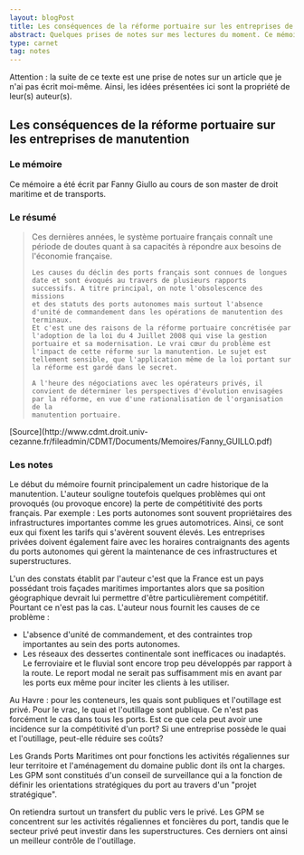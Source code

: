 ```yaml
---
layout: blogPost
title: Les conséquences de la réforme portuaire sur les entreprises de manutention
abstract: Quelques prises de notes sur mes lectures du moment. Ce mémoire de master aborde différents points sur la réforme portuaire de 2008.
type: carnet
tag: notes
---
```


Attention : la suite de ce texte est une prise de notes sur un article que je n'ai pas écrit moi-même. Ainsi, les idées présentées ici sont la propriété de leur(s) auteur(s).

## Les conséquences de la réforme portuaire sur les entreprises de manutention

### Le mémoire

Ce mémoire a été écrit par Fanny Giullo au cours de son master de droit maritime et de transports. 


### Le résumé

<blockquote cite="http://www.cdmt.droit.univ-cezanne.fr/fileadmin/CDMT/Documents/Memoires/Fanny_GUILLO.pdf">
	Ces dernières années,  le système portuaire français connaît une période de doutes quant à sa capacités à répondre aux besoins de l'économie française.
	
	Les causes du déclin des ports français sont connues de longues date et sont évoqués au travers de plusieurs rapports successifs. A titre principal, on note l'obsolescence des missions 
	et des statuts des ports autonomes mais surtout l'absence d'unité de commandement dans les opérations de manutention des terminaux.
	Et c'est une des raisons de la réforme portuaire concrétisée par l'adoption de la loi du 4 Juillet 2008 qui vise la gestion portuaire et sa modernisation. Le vrai cœur du problème est 
	l'impact de cette réforme sur la manutention. Le sujet est tellement sensible, que l'application même de la loi portant sur la réforme est gardé dans le secret.
	
	A l'heure des négociations avec les opérateurs privés, il convient de déterminer les perspectives d'évolution envisagées par la réforme, en vue d'une rationalisation de l'organisation de la 
	manutention portuaire.
</blockquote>
[Source](http://www.cdmt.droit.univ-cezanne.fr/fileadmin/CDMT/Documents/Memoires/Fanny_GUILLO.pdf)

### Les notes

Le début du mémoire fournit principalement un cadre historique de la manutention. L'auteur souligne toutefois quelques problèmes qui ont provoqués (ou provoque encore) la perte de compétitivité des ports 
français. Par exemple : 
Les ports autonomes sont souvent propriétaires des infrastructures importantes comme les grues automotrices. Ainsi, ce sont eux qui fixent les tarifs qui s'avèrent souvent élevés. Les entreprises 
privées doivent également faire avec les horaires contraignants des agents du ports autonomes qui gèrent la maintenance de ces infrastructures et superstructures.

L'un des constats établit par l'auteur c'est que la France est un pays possédant trois façades maritimes importantes alors que sa position géographique devrait lui permettre d'être particulièrement compétitif. 
Pourtant ce n'est pas la cas. L'auteur nous fournit les causes de ce problème :
- L'absence d'unité de commandement, et des contraintes trop importantes au sein des ports autonomes.
- Les réseaux des dessertes continentale sont inefficaces ou inadaptés. Le ferroviaire et le fluvial sont encore trop peu développés par rapport à la route.
Le report modal ne serait pas suffisamment mis en avant par les ports eux même pour inciter les clients à les utiliser.

Au Havre : pour les conteneurs, les quais sont publiques et l'outillage est privé. Pour le vrac, le quai et l'outillage sont publique. Ce n'est pas forcément le cas dans tous les ports. 
Est ce que cela peut avoir une incidence sur la compétitivité d'un port? Si une entreprise possède le quai et l'outillage, peut-elle réduire ses coûts? 

Les Grands Ports Maritimes ont pour fonctions les activités régaliennes sur leur territoire et l'aménagement du domaine public dont ils ont la charges. Les GPM sont constitués d'un conseil de 
surveillance qui a la fonction de définir les orientations stratégiques du port au travers d'un "projet stratégique".

On retiendra surtout un transfert du public vers le privé. Les GPM se concentrent sur les activités régaliennes et foncières du port, tandis que le secteur privé peut investir dans les superstructures.
Ces derniers ont ainsi un meilleur contrôle de l'outillage.
